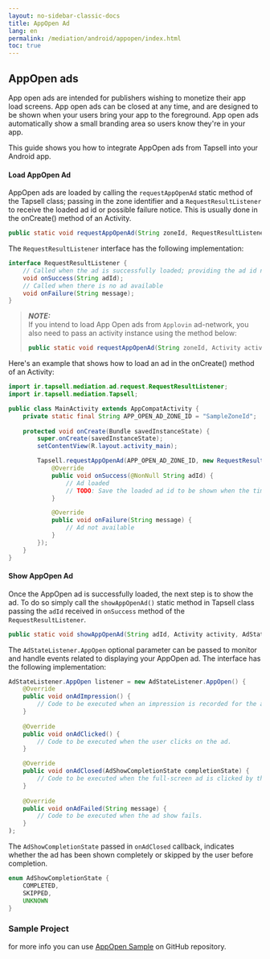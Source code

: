 ```yaml
---
layout: no-sidebar-classic-docs
title: AppOpen Ad
lang: en
permalink: /mediation/android/appopen/index.html
toc: true
---
```


## AppOpen ads

App open ads are intended for publishers wishing to monetize their app load screens. App open ads can be closed at any
time, and are designed to be shown when your users bring your app to the foreground.
App open ads automatically show a small branding area so users know they're in your app.

This guide shows you how to integrate AppOpen ads from Tapsell into your Android app.

#### Load AppOpen Ad

AppOpen ads are loaded by calling the `requestAppOpenAd` static method of the Tapsell class; passing in the zone
identifier and a `RequestResultListener` to receive the loaded ad id or possible failure notice. This is usually done in
the onCreate() method of an Activity.

```java
public static void requestAppOpenAd(String zoneId, RequestResultListener listener)
```

The `RequestResultListener` interface has the following implementation:

```java
interface RequestResultListener {
    // Called when the ad is successfully loaded; providing the ad id needed to show the ad 
    void onSuccess(String adId);
    // Called when there is no ad available
    void onFailure(String message);
}
```

> **_NOTE:_**  
> If you intend to load App Open ads from `Applovin` ad-network, you also need to pass an activity
> instance using the method below:
> ```java
> public static void requestAppOpenAd(String zoneId, Activity activity, RequestResultListener listener)
> ```

Here's an example that shows how to load an ad in the onCreate() method of an Activity:

```java
import ir.tapsell.mediation.ad.request.RequestResultListener;
import ir.tapsell.mediation.Tapsell;

public class MainActivity extends AppCompatActivity {
    private static final String APP_OPEN_AD_ZONE_ID = "SampleZoneId";
    
    protected void onCreate(Bundle savedInstanceState) {
        super.onCreate(savedInstanceState);
        setContentView(R.layout.activity_main);

        Tapsell.requestAppOpenAd(APP_OPEN_AD_ZONE_ID, new RequestResultListener() {
            @Override
            public void onSuccess(@NonNull String adId) {
                // Ad loaded
                // TODO: Save the loaded ad id to be shown when the time is right
            }

            @Override
            public void onFailure(String message) {
                // Ad not available
            }
        });
    }
}
```

#### Show AppOpen Ad

Once the AppOpen ad is successfully loaded, the next step is to show the ad. To do so simply call
the `showAppOpenAd()` static method in Tapsell class passing the `adId` received in `onSuccess` method of
the `RequestResultListener`.

```java
public static void showAppOpenAd(String adId, Activity activity, AdStateListener.AppOpen listener)
```

The `AdStateListener.AppOpen` optional parameter can be passed to monitor and handle events related to displaying your
AppOpen ad. The interface has the following implementation:

```java
AdStateListener.AppOpen listener = new AdStateListener.AppOpen() {
    @Override
    public void onAdImpression() {
        // Code to be executed when an impression is recorded for the ad.
    }
        
    @Override
    public void onAdClicked() {
        // Code to be executed when the user clicks on the ad.
    }

    @Override
    public void onAdClosed(AdShowCompletionState completionState) {
        // Code to be executed when the full-screen ad is clicked by the user.
    }
    
    @Override
    public void onAdFailed(String message) {
        // Code to be executed when the ad show fails.
    }
);
```

The `AdShowCompletionState` passed in `onAdClosed` callback, indicates whether the ad has been shown completely or
skipped by the user before completion.

```java
enum AdShowCompletionState {
    COMPLETED,
    SKIPPED,
    UNKNOWN
}
```

### Sample Project

for more info you can
use [AppOpen Sample](https://github.com/tapsellorg/TapsellMediation-AndroidSample/tree/master/sample-kotlin/src/main/java/ir/tapsell/sample/appopen)
on GitHub repository.


